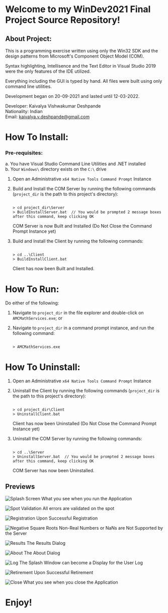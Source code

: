# Welcome to my WinDev2021 Final Project Source Repository!

## About Project:

This is a programming exercise written using only
the Win32 SDK and the design patterns from Microsoft's
Component Object Model (COM). <br />

Syntax highlighting, Intellisence and the Text Editor
in Visual Studio 2019 were the only features of the
IDE utilized.  <br />

Everything including the GUI is typed by hand. All
files were built using only command line utilities.  <br />

Development began on 20-09-2021 and lasted until
12-03-2022.  <br />

Developer:   Kaivalya Vishwakumar Deshpande  <br />
Nationality: Indian  <br />
Email: kaivalya.v.deshpande@gmail.com  <br />

# How To Install:

### Pre-requisites:  <br />
a. You have Visual Studio Command Line Utilities and .NET installed  <br />
b. Your `Windows\` directory exists on the `C:\` drive  <br />

1. Open an Administrative `x64 Native Tools Command Prompt` Instance

2. Build and Install the COM Server by running the following commands
   (`project_dir` is the path to this project's directory):
   
   	```Batchfile
	
   	> cd project_dir\Server
   	> BuildInstallServer.bat  // You would be prompted 2 message boxes after this command, keep clicking OK
   	```

   COM Server is now Built and Installed (Do Not Close the Command Prompt Instance yet)

3. Build and Install the Client by running the following commands: 
	
	```Batchfile
	
	> cd ..\Client
	> BuildInstallClient.bat
	```

   Client has now been Built and Installed.

# How To Run:

Do either of the following:

1. Navigate to `project_dir` in the file explorer and double-click on `AMCMathServices.exe`; or

2. Navigate to `project_dir` in a command prompt instance, and run the following command:

	```Batchfile
	
	> AMCMathServices.exe
	```

# How To Uninstall:

1. Open an Administrative `x64 Native Tools Command Prompt` Instance

2. Uninstall the Client by running the following commands
   (`project_dir` is the path to this project's directory):

	```Batchfile
	
	> cd project_dir\Client
	> UninstallClient.bat
	```

   Client has now been Uninstalled (Do Not Close the Command Prompt Instance yet)

3. Uninstall the COM Server by running the following commands:
   	
	```Batchfile
	
	> cd ..\Server
	> UninstallServer.bat  // You would be prompted 2 message boxes after this command, keep clicking OK
	```

   COM Server has now been Uninstalled.

## Previews

![Splash Screen](Previews/01_Splash.png)
What you see when you run the Application  <br />

![Spot Validation](Previews/02_SpotValidation.png)
All errors are validated on the spot  <br />

![Registration](Previews/03_UponRegistration.png)
Upon Successful Registration  <br />

![Negative Square Roots](Previews/04_NegativeSquareRoots.png)
Non-Real Numbers or NaNs are Not Supported by the Server  <br />

![Results](Previews/05_Results.png)
The Results Dialog  <br />

![About](Previews/06_About.png)
The About Dialog  <br />

![Log](Previews/07_Log.png)
The Splash Window can become a Display for the User Log  <br />

![Retirement](Previews/08_UponRetirement.png)
Upon Successful Retirement  <br />

![Close](Previews/09_Close.png)
What you see when you close the Application  <br />

# Enjoy!
